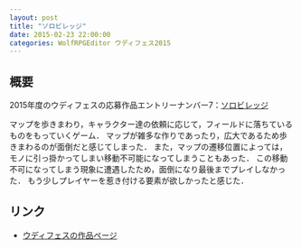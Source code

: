 ```yaml
---
layout: post
title: "ソロビレッジ"
date: 2015-02-23 22:00:00
categories: WolfRPGEditor ウディフェス2015
---
```


## 概要

2015年度のウディフェスの応募作品エントリーナンバー7：[ソロビレッジ](http://hinezumi.net/wodifes/games/detail/235)

マップを歩きまわり，キャラクター達の依頼に応じて，フィールドに落ちているものをもっていくゲーム．
マップが雑多な作りであったり，広大であるため歩きまわるのが面倒だと感じてしまった．
また，マップの遷移位置によっては，モノに引っ掛かってしまい移動不可能になってしまうこともあった．
この移動不可になってしまう現象に遭遇したため，面倒になり最後までプレイしなかった．
もう少しプレイヤーを惹き付ける要素が欲しかったと感じた．


## リンク

- [ウディフェスの作品ページ](http://hinezumi.net/wodifes/games/detail/235)
